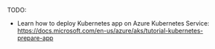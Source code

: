 TODO:

- Learn how to deploy Kubernetes app on Azure Kubernetes Service: https://docs.microsoft.com/en-us/azure/aks/tutorial-kubernetes-prepare-app
